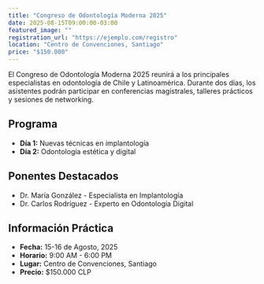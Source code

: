 ```yaml
---
title: "Congreso de Odontología Moderna 2025"
date: 2025-08-15T09:00:00-03:00
featured_image: ""
registration_url: "https://ejemplo.com/registro"
location: "Centro de Convenciones, Santiago"
price: "$150.000"
---
```


El Congreso de Odontología Moderna 2025 reunirá a los principales especialistas en odontología de Chile y Latinoamérica. Durante dos días, los asistentes podrán participar en conferencias magistrales, talleres prácticos y sesiones de networking.

## Programa

- **Día 1:** Nuevas técnicas en implantología
- **Día 2:** Odontología estética y digital

## Ponentes Destacados

- Dr. María González - Especialista en Implantología
- Dr. Carlos Rodríguez - Experto en Odontología Digital

## Información Práctica

- **Fecha:** 15-16 de Agosto, 2025
- **Horario:** 9:00 AM - 6:00 PM
- **Lugar:** Centro de Convenciones, Santiago
- **Precio:** $150.000 CLP

